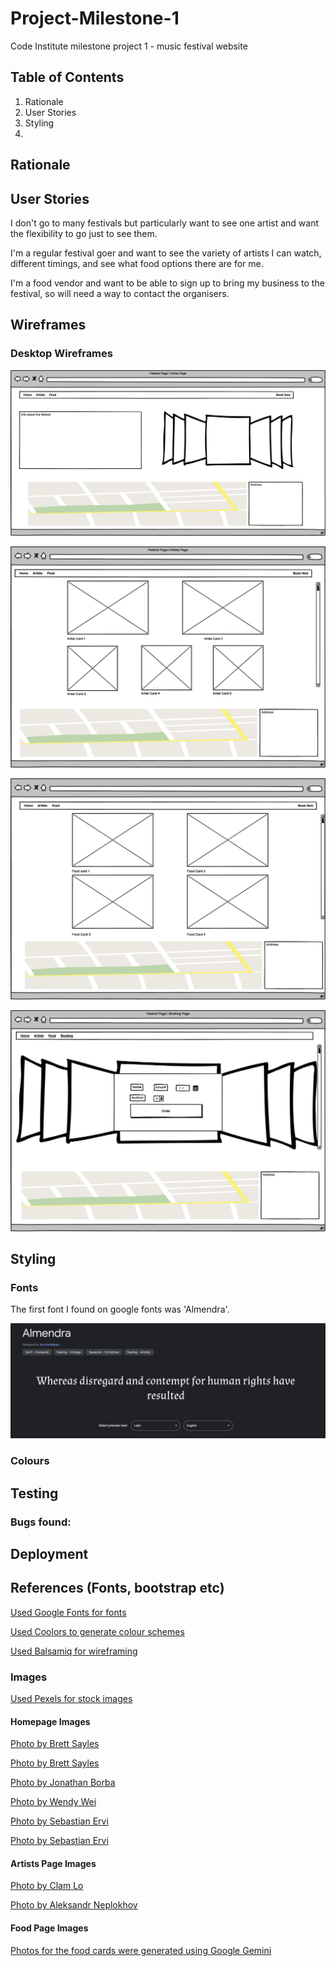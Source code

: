 # Project-Milestone-1
 Code Institute milestone project 1 - music festival website

## Table of Contents

1. Rationale
2. User Stories
3. Styling
4. 

## Rationale



## User Stories

I don't go to many festivals but particularly want to see one artist and want the flexibility
to go just to see them.

I'm a regular festival goer and want to see the variety of artists I can watch, different
timings, and see what food options there are for me. 

I'm a food vendor and want to be able to sign up to bring  my business to the festival, so will
need a way to contact the organisers.

## Wireframes

### Desktop Wireframes

![Homepage wireframe - Desktop size](./images/home-page-desktop.webp)

![Artist page wireframe - Desktop size](./images/artists-page-desktop.webp)

![Food page wireframe - Desktop size](./images/food-page-desktop.webp)

![Booking page wireframe - Desktop size](./images/booking-page-desktop.webp)

## Styling

### Fonts

The first font I found on google fonts was 'Almendra'.

![Almendra](./images/almendra-font.webp)

### Colours



## Testing

### Bugs found:

## Deployment

## References (Fonts, bootstrap etc)

[Used Google Fonts for fonts](https://fonts.google.com/)

[Used Coolors to generate colour schemes](https://coolors.co/)

[Used Balsamiq for wireframing](https://balsamiq.com/)

### Images

[Used Pexels for stock images](https://pexels.com)

<!--Photos for homepage carousel-->

#### Homepage Images

[Photo by Brett Sayles](https://www.pexels.com/photo/woman-playing-guitar-while-singing-beside-man-playing-bass-guitar-near-microphone-1309240/)

[Photo by Brett Sayles](https://www.pexels.com/photo/woman-playing-guitar-while-singing-beside-man-playing-bass-guitar-near-microphone-1309240/)

[Photo by Jonathan Borba](https://www.pexels.com/photo/view-of-a-concert-with-fireworks-3563173/)

[Photo by Wendy Wei](https://www.pexels.com/photo/photo-of-crowd-during-concert-1190295/)

[Photo by Sebastian Ervi](https://www.pexels.com/photo/silhouette-of-people-in-front-of-stage-1763067/)

[Photo by Sebastian Ervi](https://www.pexels.com/photo/people-in-concert-1763075/)

#### Artists Page Images

<!--Photos for artists cards-->

[Photo by Clam Lo](https://www.pexels.com/photo/photo-of-man-playing-guitar-3469692/)

[Photo by Aleksandr Neplokhov](https://www.pexels.com/photo/band-playing-at-the-street-2601189/)

<!--Photos for Food cards-->

#### Food Page Images

[Photos for the food cards were generated using Google Gemini](gemini.google.com)
